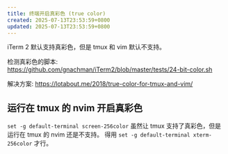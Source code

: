 ```yaml
---
title: 终端开启真彩色 (true color)
created: 2025-07-13T23:53:59+0800
updated: 2025-07-13T23:53:59+0800
---
```



iTerm 2 默认支持真彩色，但是 tmux 和 vim 默认不支持。

检测真彩色的脚本: https://github.com/gnachman/iTerm2/blob/master/tests/24-bit-color.sh

解决方案: https://lotabout.me/2018/true-color-for-tmux-and-vim/

## 运行在 tmux 的 nvim 开启真彩色

`set -g default-terminal screen-256color` 虽然让 tmux 支持了真彩色，但是运行在 tmux 的 nvim 还是不支持。
得用 `set -g default-terminal xterm-256color` 才行。
